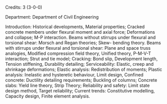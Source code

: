 Credits: 3 (3-0-0)

Department: Department of Civil Engineering

Introduction: Historical developments, Material properties; Cracked concrete members under flexural moment and axial force; Deformations and collapse; M-P interaction. Beams without stirrups under flexural and torsional shear: Morsch and Regan theories; Skew- bending theory. Beams with stirrups under flexural and torsional shear: Plane and space truss analogies, Modified compression field theory, Unified theory, P-M-V-T interaction; Strut and tie model; Cracking: Bond slip, Development length, Tension stiffening, Durability detailing; Serviceability: Elastic, creep and shrinkage deformations; Elastic analysis: Redistribution of moments; Plastic analysis: Inelastic and hysteretic behaviour, Limit design, Confined concrete: Ductility detailing requirements; Buckling of columns; Concrete slabs: Yield line theory, Strip Theory; Reliability and safety: Limit state design method, Target reliability; Current trends: Constitutive modelling, Capacity design, Finite element analysis.